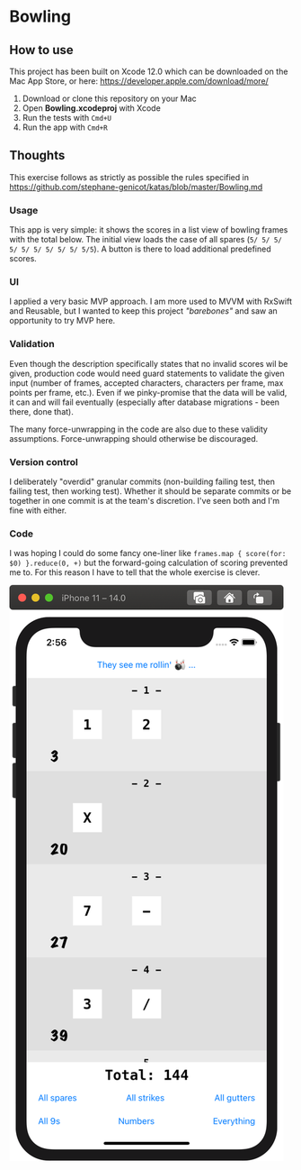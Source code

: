 # Bowling

## How to use

This project has been built on Xcode 12.0 which can be downloaded on the Mac App Store, or here: https://developer.apple.com/download/more/
1. Download or clone this repository on your Mac
2. Open **Bowling.xcodeproj** with Xcode
3. Run the tests with `Cmd+U`
4. Run the app with `Cmd+R`

## Thoughts

This exercise follows as strictly as possible the rules specified in https://github.com/stephane-genicot/katas/blob/master/Bowling.md

###  Usage

This app is very simple: it shows the scores in a list view of bowling frames with the total below. The initial view loads the case of all spares (`5/ 5/ 5/ 5/ 5/ 5/ 5/ 5/ 5/ 5/5`). A button is there to load additional predefined scores.

### UI

I applied a very basic MVP approach. I am more used to MVVM with RxSwift and Reusable, but I wanted to keep this project *"barebones"* and saw an opportunity to try MVP here.

### Validation

Even though the description specifically states that no invalid scores wil be given, production code would need guard statements to validate the given input (number of frames, accepted characters, characters per frame, max points per frame, etc.). Even if we pinky-promise that the data will be valid, it can and will fail eventually (especially after database migrations - been there, done that).

The many force-unwrapping in the code are also due to these validity assumptions. Force-unwrapping should otherwise be discouraged.

### Version control

I deliberately "overdid" granular commits (non-building failing test, then failing test, then working test). Whether it should be separate commits or be together in one commit is at the team's discretion. I've seen both and I'm fine with either.

### Code

I was hoping I could do some fancy one-liner like `frames.map { score(for: $0) }.reduce(0, +)` but the forward-going calculation of scoring prevented me to. For this reason I have to tell that the whole exercise is clever.

![Preview](preview.png)
